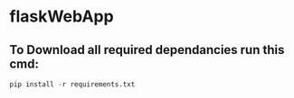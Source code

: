 # flaskWebApp
## To Download all required dependancies run this cmd:
```python
pip install -r requirements.txt
```

